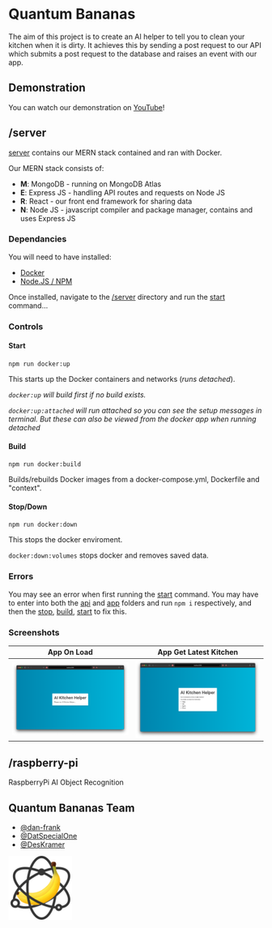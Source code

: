 # Quantum Bananas

The aim of this project is to create an AI helper to tell you to clean your kitchen when it is dirty. It achieves this by sending a post request to our API which submits a post request to the database and raises an event with our app.

## Demonstration

You can watch our demonstration on [YouTube](https://updateth.is)!

## /server

[server](/server) contains our MERN stack contained and ran with Docker.

Our MERN stack consists of:

- **M**: MongoDB - running on MongoDB Atlas
- **E**: Express JS - handling API routes and requests on Node JS
- **R**: React - our front end framework for sharing data
- **N**: Node JS - javascript compiler and package manager, contains and uses Express JS

### Dependancies

You will need to have installed:

- [Docker](https://docs.docker.com/get-docker/)
- [Node.JS / NPM](https://nodejs.org/en/download/)

Once installed, navigate to the [/server](server) directory and run the [start](#start) command...

### Controls

#### Start

```
npm run docker:up
```

This starts up the Docker containers and networks (_runs detached_).

_`docker:up` will build first if no build exists._

_`docker:up:attached` will run attached so you can see the setup messages in terminal. But these can also be viewed from the docker app when running detached_

#### Build

```
npm run docker:build
```

Builds/rebuilds Docker images from a docker-compose.yml, Dockerfile and "context".

#### Stop/Down

```
npm run docker:down
```

This stops the docker enviroment.

`docker:down:volumes` stops docker and removes saved data.

### Errors

You may see an error when first running the [start](#start) command. You may have to enter into both the [api](server/api) and [app](server/app) folders and run `npm i` respectively, and then the [stop](#stopdown), [build](#build), [start](#start) to fix this.

### Screenshots

|                 App On Load                  |                     App Get Latest Kitchen                     |
| :------------------------------------------: | :------------------------------------------------------------: |
| ![App On Load](assets/server-app-onload.png) | ![App Get Latest Kitchen](assets/server-app-latestkitchen.png) |

## /raspberry-pi

RaspberryPi AI Object Recognition

## Quantum Bananas Team

- [@dan-frank](https://github.com/dan-frank)
- [@DatSpecialOne](https://github.com/DatSpecialOne)
- [@DesKramer](https://github.com/DesKramer)

<img src="assets/quantum-bananas.png" alt="Quantum Bananas Logo" width="25%" height="auto">
